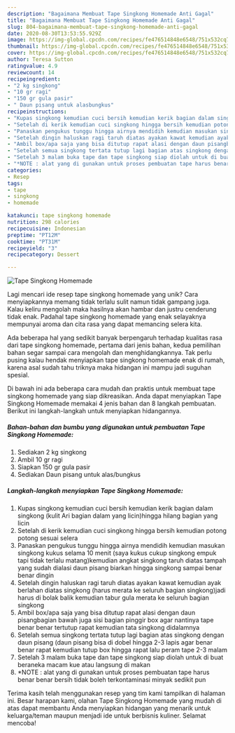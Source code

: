 ```yaml
---
description: "Bagaimana Membuat Tape Singkong Homemade Anti Gagal"
title: "Bagaimana Membuat Tape Singkong Homemade Anti Gagal"
slug: 804-bagaimana-membuat-tape-singkong-homemade-anti-gagal
date: 2020-08-30T13:53:55.929Z
image: https://img-global.cpcdn.com/recipes/fe476514848e6548/751x532cq70/tape-singkong-homemade-foto-resep-utama.jpg
thumbnail: https://img-global.cpcdn.com/recipes/fe476514848e6548/751x532cq70/tape-singkong-homemade-foto-resep-utama.jpg
cover: https://img-global.cpcdn.com/recipes/fe476514848e6548/751x532cq70/tape-singkong-homemade-foto-resep-utama.jpg
author: Teresa Sutton
ratingvalue: 4.9
reviewcount: 14
recipeingredient:
- "2 kg singkong"
- "10 gr ragi"
- "150 gr gula pasir"
- " Daun pisang untuk alasbungkus"
recipeinstructions:
- "Kupas singkong kemudian cuci bersih kemudian kerik bagian dalam singkong (kulit Ari bagian dalam yang licin)hingga hilang bagian yang licin"
- "Setelah di kerik kemudian cuci singkong hingga bersih kemudian potong potong sesuai selera"
- "Panaskan pengukus tunggu hingga airnya mendidih kemudian masukan singkong kukus selama 10 menit (saya kukus cukup singkong empuk tapi tidak terlalu matang)kemudian angkat singkong taruh diatas tampah yang sudah dialasi daun pisang biarkan hingga singkong sampai benar benar dingin"
- "Setelah dingin haluskan ragi taruh diatas ayakan kawat kemudian ayak berlahan diatas singkong (harus merata ke seluruh bagian singkong)jadi harus di bolak balik kemudian tabur gula merata ke seluruh bagian singkong"
- "Ambil box/apa saja yang bisa ditutup rapat alasi dengan daun pisangbagian bawah juga sisi bagian pinggir box agar nantinya tape benar benar tertutup rapat kemudian tata singkong didalamnya"
- "Setelah semua singkong tertata tutup lagi bagian atas singkong dengan daun pisang (daun pisang bisa di dobel hingga 2-3 lapis agar benar benar rapat kemudian tutup box hingga rapat lalu peram tape 2-3 malam"
- "Setelah 3 malam buka tape dan tape singkong siap diolah untuk di buat beraneka macam kue atau langsung di makan"
- "*NOTE : alat yang di gunakan untuk proses pembuatan tape harus benar benar bersih tidak boleh terkontaminasi minyak sedikit pun"
categories:
- Resep
tags:
- tape
- singkong
- homemade

katakunci: tape singkong homemade 
nutrition: 298 calories
recipecuisine: Indonesian
preptime: "PT12M"
cooktime: "PT31M"
recipeyield: "3"
recipecategory: Dessert

---
```



![Tape Singkong Homemade](https://img-global.cpcdn.com/recipes/fe476514848e6548/751x532cq70/tape-singkong-homemade-foto-resep-utama.jpg)

Lagi mencari ide resep tape singkong homemade yang unik? Cara menyiapkannya memang tidak terlalu sulit namun tidak gampang juga. Kalau keliru mengolah maka hasilnya akan hambar dan justru cenderung tidak enak. Padahal tape singkong homemade yang enak selayaknya mempunyai aroma dan cita rasa yang dapat memancing selera kita.



Ada beberapa hal yang sedikit banyak berpengaruh terhadap kualitas rasa dari tape singkong homemade, pertama dari jenis bahan, kedua pemilihan bahan segar sampai cara mengolah dan menghidangkannya. Tak perlu pusing kalau hendak menyiapkan tape singkong homemade enak di rumah, karena asal sudah tahu triknya maka hidangan ini mampu jadi suguhan spesial.


Di bawah ini ada beberapa cara mudah dan praktis untuk membuat tape singkong homemade yang siap dikreasikan. Anda dapat menyiapkan Tape Singkong Homemade memakai 4 jenis bahan dan 8 langkah pembuatan. Berikut ini langkah-langkah untuk menyiapkan hidangannya.

<!--inarticleads1-->

##### Bahan-bahan dan bumbu yang digunakan untuk pembuatan Tape Singkong Homemade:

1. Sediakan 2 kg singkong
1. Ambil 10 gr ragi
1. Siapkan 150 gr gula pasir
1. Sediakan  Daun pisang untuk alas/bungkus




<!--inarticleads2-->

##### Langkah-langkah menyiapkan Tape Singkong Homemade:

1. Kupas singkong kemudian cuci bersih kemudian kerik bagian dalam singkong (kulit Ari bagian dalam yang licin)hingga hilang bagian yang licin
1. Setelah di kerik kemudian cuci singkong hingga bersih kemudian potong potong sesuai selera
1. Panaskan pengukus tunggu hingga airnya mendidih kemudian masukan singkong kukus selama 10 menit (saya kukus cukup singkong empuk tapi tidak terlalu matang)kemudian angkat singkong taruh diatas tampah yang sudah dialasi daun pisang biarkan hingga singkong sampai benar benar dingin
1. Setelah dingin haluskan ragi taruh diatas ayakan kawat kemudian ayak berlahan diatas singkong (harus merata ke seluruh bagian singkong)jadi harus di bolak balik kemudian tabur gula merata ke seluruh bagian singkong
1. Ambil box/apa saja yang bisa ditutup rapat alasi dengan daun pisangbagian bawah juga sisi bagian pinggir box agar nantinya tape benar benar tertutup rapat kemudian tata singkong didalamnya
1. Setelah semua singkong tertata tutup lagi bagian atas singkong dengan daun pisang (daun pisang bisa di dobel hingga 2-3 lapis agar benar benar rapat kemudian tutup box hingga rapat lalu peram tape 2-3 malam
1. Setelah 3 malam buka tape dan tape singkong siap diolah untuk di buat beraneka macam kue atau langsung di makan
1. *NOTE : alat yang di gunakan untuk proses pembuatan tape harus benar benar bersih tidak boleh terkontaminasi minyak sedikit pun




Terima kasih telah menggunakan resep yang tim kami tampilkan di halaman ini. Besar harapan kami, olahan Tape Singkong Homemade yang mudah di atas dapat membantu Anda menyiapkan hidangan yang menarik untuk keluarga/teman maupun menjadi ide untuk berbisnis kuliner. Selamat mencoba!
